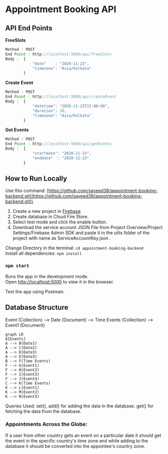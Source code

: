 # Appointment Booking API

## API End Points

**FreeSlots**

```javascript
Method : POST
End Point : http://localhost:5000/api/freeSlots
Body : 	{
			"date"    : "2020-11-23",
			"timezone": "Asia/Kolkata"
		}
```

**Create Event**

```javascript
Method : POST
End Point : http://localhost:5000/api/createEvent
Body : 	{
		    "datetime": "2020-11-23T22:00:00",
		    "duration": 30,
		    "timezone": "Asia/Kolkata"
		}
```

**Get Events**

```javascript
Method : POST
End Point : http://localhost:5000/api/getEvents
Body : 	{
		    "startdate": "2020-11-23",
		    "enddate"  : "2020-11-23"
		}
```

## How to Run Locally

Use this command: [https://github.com/sayeed38/appointment-booking-backend.git](https://github.com/sayeed38/appointment-booking-backend.git)\

1. Create a new project in [Firebase](https://firebase.google.com/)
2. Create database in Cloud Fire Store.
3. Select test mode and click the enable button.
4. Download the service account JSON File from Project Overview/Project Settings/Firebase Admin SDK and paste it in the utils folder of the project with name as ServiceAccountKey.json .

Change Directory in the terminal: `cd appointment-booking-backend`\
Install all dependencies: `npm install`

### `npm start`

Runs the app in the development mode.\
Open [http://localhost:5000](http://localhost:3000) to view it in the browser.

Test the app using Postman.

## Database Structure

Event (Collection) --> Date (Document) --> Time Events (Collection) --> Event1 (Document)

```mermaid
graph LR
A[Events]
A --> B(Date1)
A --> C(Date2)
A --> D(Date3)
A --> E(Date3)
B --> F(Time Events)
F --> G(Event1)
F --> H(Event2)
F --> I(Event3)
F --> J(Event4)
C --> K(Time Events)
K --> L(Event1)
K --> M(Event2)
K --> N(Event3)
```

Queries Used:
set(), add() for adding the data in the database.
get() for fetching the data from the database.

### Appointments Across the Globe:

If a user from other country gets an event on a particular date it should get the event in the specific country's time zone and while adding to the database it should be converted into the appointee's country zone.
